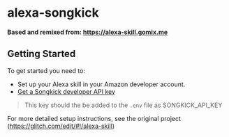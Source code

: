 # alexa-songkick

**Based and remixed from: https://alexa-skill.gomix.me**

## Getting Started
To get started you need to:
- Set up your Alexa skill in your Amazon developer account.
- [Get a Songkick developer API key](developer.songkick.com)
> This key should the be added to the `.env` file as SONGKICK_API_KEY

For more detailed setup instructions, see the original project (https://glitch.com/edit/#!/alexa-skill)